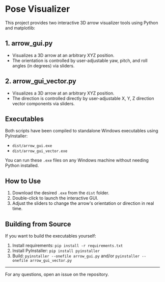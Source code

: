 # Pose Visualizer

This project provides two interactive 3D arrow visualizer tools using Python and matplotlib:

## 1. arrow_gui.py
- Visualizes a 3D arrow at an arbitrary XYZ position.
- The orientation is controlled by user-adjustable yaw, pitch, and roll angles (in degrees) via sliders.

## 2. arrow_gui_vector.py
- Visualizes a 3D arrow at an arbitrary XYZ position.
- The direction is controlled directly by user-adjustable X, Y, Z direction vector components via sliders.

## Executables

Both scripts have been compiled to standalone Windows executables using PyInstaller:
- `dist/arrow_gui.exe`
- `dist/arrow_gui_vector.exe`

You can run these `.exe` files on any Windows machine without needing Python installed.

## How to Use
1. Download the desired `.exe` from the `dist` folder.
2. Double-click to launch the interactive GUI.
3. Adjust the sliders to change the arrow's orientation or direction in real time.

## Building from Source
If you want to build the executables yourself:
1. Install requirements: `pip install -r requirements.txt`
2. Install PyInstaller: `pip install pyinstaller`
3. Build: `pyinstaller --onefile arrow_gui.py` and/or `pyinstaller --onefile arrow_gui_vector.py`

---

For any questions, open an issue on the repository.
